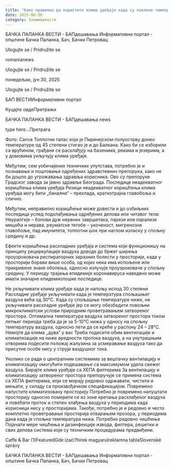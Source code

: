 ```yaml
---
title: "Како правилно да користите клима уређаје када су паклене температуре"
date: 2025-06-30
category: Занимљивости
---
```


БАЧКА ПАЛАНКА ВЕСТИ - БАПдешавања Информативни портал - општине Бачка Паланка, Бач, Бачки Петровац

Ulogujte se / Pridružite se

romanianews

Ulogujte se / Pridružite se

понедељак, јун 30, 2025

Ulogujte se / Pridružite se

БАП ВЕСТИИнформативни портал

Куцајте овдеПретражи

БАЧКА ПАЛАНКА ВЕСТИ - БАПдешавања news

type here...Претрага

Фото: Canva
            Топлотни талас који је Пиринејском полуострву донео температуре од 45 степени стигао је и до Балкана. Како би се изборили са врућином, грађани се расхлађују на базенима, рекама и језерима, а у домовима укључују клима уређаје.

Међутим, сем уобичајених техничких упутстава, потребно је и познавање и поштовање одређених здравстевних препорука, како не би дошло до угрожавања здравља корисника. Ово су препоруке Градског завода за јавно здравље Београда.
Последице неадекватног коришћења клима уређаја
Ризици неадекватног коришћења клима уређаја могу бити „банални“ – прехлада, краткотрајна главобоља и слично.


Међутим, неправилно коришћење може довести и до озбиљних последица услед подхлађивања одређених делова или читавог тела: Неуралгије – болови дуж нервних завршетака, парезе или парализе мишића и нерава, реуматске тегобе – укоченост, мигренозне главобоље, пад имунитета, топлотни шок при наглом изласку у спољну средину и др.


Ефекти коришћења расхладних уређаја и система који функционишу на принципу рециркулације ваздуха доводе до бржег ширења проузроковача респираторних заразних болести у просторији, када у просторији борави више особа, од којих нека има испољене или прикривене знаке оболења, односно излучује проузроковаче у спољну средину.
У периоду трајања епидемије коронавируса наведено може имати значајне епидемиолошке последице.


Не укључивати клима уређаје када је напољу испод 30 степени
Расхладне уређаје укључивати када је температура спољашњег ваздуха већа од 30°С. Када су спољашње температуре ниже, не укључивати расхладне уређаје јер се могу обезбедити повољни микроклиматски услови природним проветравањем затвореног простора.
Оптимална температура ваздуха затвореног простора током летњег периода треба да је за 5-10°C нижа у односу на спољну температуру ваздуха, односно лети да се креће у распону 24 – 28°C.
Немојте да клима „дува“ у вас
Треба подесити обим вентилације и климатизације на ниже вредности протока ваздуха, а на унутрашњим отворима подесити положај жалузина за усмеравање ваздуха тако да присутне особе нису у струји ваздушног тока.












Уколико се ради о централним системима за вештачку вентилацију и климатизацију омогућити подешавање са максимумом удела свежег ваздуха.
Бирајте клима уређаје са ХЕПА филтерима
За вентилацију и климатизацију затвореног простора препоручује се примена система са ХЕПА филтерима, који се морају редовно одржавати, чистити и мењати, у складу са произвођачком спецификацијом.
Повремено напустите климатизовану просторију
Потребно је повремено напуштати просторију односно померити се из зоне кретања расхлађеног ваздуха и повећати проток и степен хлађења ваздуха у периодима када корисници нису у просторијама.
Такође, потребно је и редовно и често комплетно проветравање просторија отварањем прозора, у периодима дана када је спољна температура нижа.
Потребно редовно чишћење
Појачати мере чишћења и дезинфекције извода, филтера, решетки и свих делова система који су техничким процедурама предвиђени.

Caffe & Bar (1)FeaturedGde izaći?hírek magyarulreklamna tablaSlovenské správy

БАЧКА ПАЛАНКА ВЕСТИ - БАПдешавања Информативни портал - општине Бачка Паланка, Бач, Бачки Петровац
